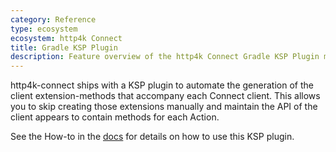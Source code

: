 ```yaml
---
category: Reference
type: ecosystem
ecosystem: http4k Connect
title: Gradle KSP Plugin
description: Feature overview of the http4k Connect Gradle KSP Plugin module
---
```


http4k-connect ships with a KSP plugin to automate the generation of the client extension-methods that accompany each Connect client. This allows you to skip creating 
those extensions manually and maintain the API of the client appears to contain methods for each Action.

See the How-to in the [docs](https://connect.http4k.org) for details on how to use this KSP plugin.
